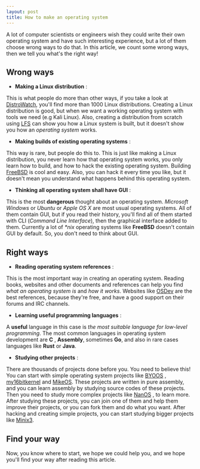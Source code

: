```yaml
---
layout: post
title: How to make an operating system
---
```

A lot of computer scientists or engineers wish they could write their own operating system and have such interesting experience, but a lot of them choose wrong ways to do that. In this article, we count some wrong ways, then we tell you what's the right way! 

## Wrong ways
* __Making a Linux distribution__ : 

This is what people do more than other ways, if you take a look at [DistroWatch](http://distrowatch.com), you'll find more than 1000 Linux distributions. Creating a Linux distribution is good, but when we want a working operating system with tools we need (e.g Kali Linux). Also, creating a distribution from scratch using [LFS](http://linuxfromscratch.org) can show you how a Linux system is built, but it doesn't show you how an _operating system_ works. 

* __Making builds of existing operating systems__ :

 This way is rare, but people do this to. This is just like making a Linux distribution, you never learn how that operating system works, you only learn how to build, and how to hack the existing operating system. Building [FreeBSD](http://freebsd.org) is cool and easy. Also, you can hack it every time you like, but it doesn't mean you understand what happens behind this operating system.

* __Thinking all operating system shall have GUI__ : 

This is the most __dangerous__ thought about an operating system. _Microsoft Windows_ or _Ubuntu_ or  _Apple OS X_ are most usual operating systems. All of them contain GUI, but if you read their history, you'll find all of them started with CLI (_Command Line Interface_), then the graphical interface added to them. Currently a lot of _*nix_ operating systems like __FreeBSD__ doesn't contain GUI by default. So, you don't need to think about GUI. 

## Right ways
* __Reading operating system references__ :

 This is the most important way in creating an operating system. Reading books, websites and other documents and references can help you find _what an operating system is_ and _how it works_. Websites like [OSDev](http://osdev.org) are the best references, because they're free, and have a good support on their forums and IRC channels. 

* __Learning useful programming languages__ :

A __useful__ language in this case is _the most suitable language for low-level programming_. The most common languages in operating system development are __C__ , __Assembly__, sometimes __Go__, and also in rare cases languages like __Rust__ or __Java__. 

* __Studying other projects__ :

There are thousands of projects done before you. You need to believe this! You can start with simple operating system projects like [BYOOS](https://github.com/prp-e/BYOOS) , [my16bitkernel](https://github.com/prp-e/my16bitkernel) and [MikeOS](http://mikeos.sourceforge.net). These projects are written in pure assembly, and you can learn assembly by studying source codes of these projects. Then you need to study more complex projects like [NanOS](https://github.com/nano-foundation/NanOS) , to learn more. After studying these projects, you can join one of them and help them improve their projects, or you can fork them and do what you want. After hacking and creating simple projects, you can start studying bigger projects like [Minix3](http://minix3.org). 

## Find your way
Now, you know where to start, we hope we could help you, and we hope you'll find your way after reading this article. 



